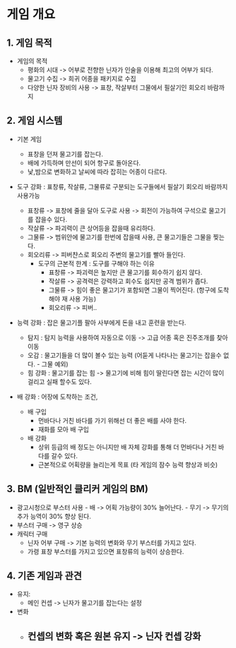 # 게임 개요
## 1.	게임 목적
-	게임의 목적
    -	평화의 시대 -> 어부로 전향한 닌자가 인술을 이용해 최고의 어부가 되다.
    -	물고기 수집 -> 희귀 어종을 패키지로 수집
    -	다양한 닌자 장비의 사용 -> 표창, 작살부터 그물에서 필살기인 회오리 바람까지

## 2.	게임 시스템
-	기본 게임
    - 표창을 던져 물고기를 잡는다. 
    - 배에 가득하며 만선이 되어 항구로 돌아온다.
    - 낯,밤으로 변화하고 날씨에 따라 잡히는 어종이 다르다. 

-	도구 강화 : 표창류, 작살류, 그물류로 구분되는 도구들에서 필살기 회오리 바람까지 사용가능
    - 표창류 -> 표창에 줄을 달아 도구로 사용 -> 회전이 가능하여 구석으로 물고기를 잡을수 있다.
    - 작살류 -> 파괴력이 큰 상어등을 잡을때 유리하다.
    - 그물류 -> 범위안에 물고기를 한번에 잡을때 사용, 큰 물고기들은 그물을 찢는다.
    - 회오리류 -> 피버챤스로 회오리 주변의 물고기를 빨아 들인다.
        - 도구의 근본적 한계 : 도구를 구해야 하는 이유
            - 표창류 -> 파괴력은 높지만 큰 물고기를 회수하기 쉽지 않다.
            - 작살류 -> 공격력은 강력하고 회수도 쉽지만 공격 범위가 좁다.
            - 그물류 -> 힘이 좋은 물고기가 포함되면 그물이 찍어진다. (항구에 도착해야 재 사용 가능)
            - 회오리류 -> 피버..   	

- 능력 강화 : 잡은 물고기플 팔아 사부에게 돈을 내고 훈련을 받는다.
    - 탐지 : 탐지 능력을 사용하여 자동으로 이동 -> 고급 어종 혹은 진주조개를 찾아 이동
    - 오감 : 물고기들을 더 많이 볼수 있는 능력 (어둗게 나타나는 물고기는 잡을수 없다. - 그물 예외)
    - 힘 강화 : 물고기를 잡는 힘 -> 물고기에 비해 힘이 딸린다면 잡는 시간이 많이 걸리고 실패 할수도 있다. 

- 배 강화 : 어장에 도착하는 조건, 
    - 배 구입
      - 먼바다나 거친 바다를 가기 위해선 더 좋은 배를 사야 한다.
      - 재화를 모아 배 구입 
    - 배 강화
      - 상위 등급의 배 정도는 아니지만 배 자체 강화를 통해 더 먼바다나 거친 바다를 갈수 있다.
      - 근본적으로 어획량을 늘리는게 목표 (타 게임의 잠수 능력 향상과 비슷)

## 3.	BM (일반적인 클리커 게임의 BM)
  -	광고시청으로 부스터 사용
          -	배 -> 어획 가능량이 30% 늘어난다.
          -	무기 -> 무기의 추가 능역이 30% 향상 된다.
  -	부스터 구매 -> 영구 상승
  -	캐릭터 구매
      - 닌자 어부 구매 -> 기본 능력의 변화와 무기 부스터를 가지고 있다.
      - 가령 표창 부스터를 가지고 있으면 표창류의 능력이 상승한다.	

## 4.	기존 게임과 관견
-	유지:
    -	메인 컨셉 -> 닌자가 물고기를 잡는다는 설정    	
- 변화
    - 컨셉의 변화 혹은 원본 유지 -> 닌자 컨셉 강화
        -    



